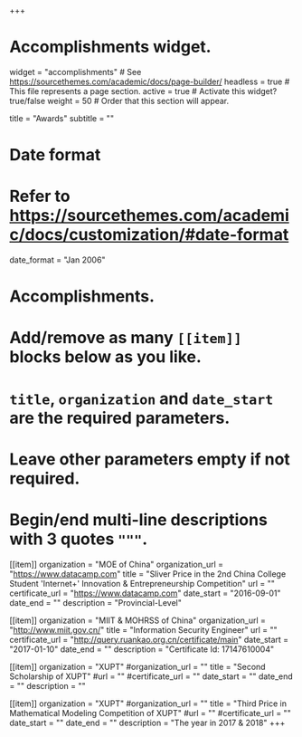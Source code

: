 +++
# Accomplishments widget.
widget = "accomplishments"  # See https://sourcethemes.com/academic/docs/page-builder/
headless = true  # This file represents a page section.
active = true  # Activate this widget? true/false
weight = 50  # Order that this section will appear.

title = "Awards"
subtitle = ""

# Date format
#   Refer to https://sourcethemes.com/academic/docs/customization/#date-format
date_format = "Jan 2006"

# Accomplishments.
#   Add/remove as many `[[item]]` blocks below as you like.
#   `title`, `organization` and `date_start` are the required parameters.
#   Leave other parameters empty if not required.
#   Begin/end multi-line descriptions with 3 quotes `"""`.

[[item]]
  organization = "MOE of China"
  organization_url = "https://www.datacamp.com"
  title = "Sliver Price in the 2nd China College Student 'Internet+' Innovation & Entrepreneurship Competition"
  url = ""
  certificate_url = "https://www.datacamp.com"
  date_start = "2016-09-01"
  date_end = ""
  description = "Provincial-Level"

[[item]]
  organization = "MIIT & MOHRSS of China"
  organization_url = "http://www.miit.gov.cn/"
  title = "Information Security Engineer"
  url = ""
  certificate_url = "http://query.ruankao.org.cn/certificate/main"
  date_start = "2017-01-10"
  date_end = ""
  description = "Certificate Id: 17147610004"

[[item]]
  organization = "XUPT"
  #organization_url = ""
  title = "Second Scholarship of XUPT"
  #url = ""
  #certificate_url = ""
  date_start = ""
  date_end = ""
  description = ""

[[item]]
  organization = "XUPT"
  #organization_url = ""
  title = "Third Price in Mathematical Modeling Competition of XUPT"
  #url = ""
  #certificate_url = ""
  date_start = ""
  date_end = ""
  description = "The year in 2017 & 2018"
+++
